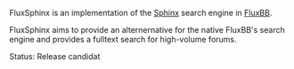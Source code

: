 FluxSphinx is an implementation of the [Sphinx](http://sphinxsearch.com/) search engine in [FluxBB](http://fluxbb.org/).

FluxSphinx aims to provide an alternernative for the native FluxBB's search engine and provides a fulltext search for high-volume forums.

Status: Release candidat
